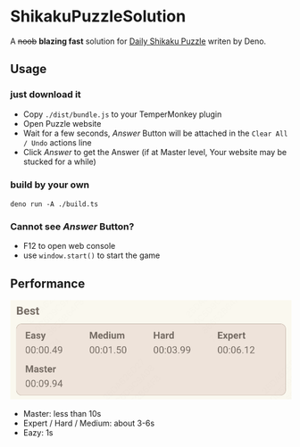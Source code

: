 # ShikakuPuzzleSolution

A ~~noob~~ **blazing fast** solution for [Daily Shikaku Puzzle](https://shikakuofthe.day/master) writen by Deno.

## Usage


### just download it

- Copy `./dist/bundle.js` to your TemperMonkey plugin
- Open Puzzle website
- Wait for a few seconds, *Answer* Button will be attached in the `Clear All / Undo` actions line
- Click *Answer* to get the Answer (if at Master level, Your website may be stucked for a while)

### build by your own

```
deno run -A ./build.ts
```


### Cannot see *Answer* Button?

- F12 to open web console
- use `window.start()` to start the game

## Performance

![image](./image.png)

- Master: less than 10s
- Expert / Hard / Medium: about 3-6s
- Eazy: 1s
